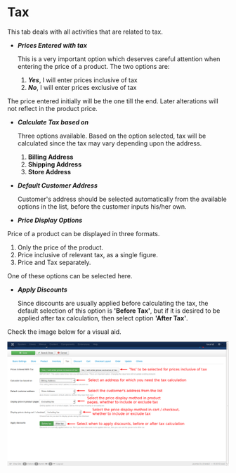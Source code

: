 # Tax

This tab deals with all activities that are related to tax.

* ***Prices Entered with tax***

    This is a very important option which deserves careful attention when entering the price of a product. The two options are:
    1. ***Yes***, I will enter prices inclusive of tax
    2. ***No***, I will enter prices exclusive of tax
    
The price entered initially will be the one till the end. Later alterations will not reflect in the product price.

* ***Calculate Tax based on***

    Three options available. Based on the option selected, tax will be calculated since the tax may vary depending upon the address.
    1. **Billing Address**
    2. **Shipping Address**
    3. **Store Address**
    
* ***Default Customer Address***

    Customer's address should be selected automatically from the available options in the list, before the customer inputs his/her own.
    
* ***Price Display Options***

Price of a product can be displayed in three formats.
1. Only the price of the product.
2. Price inclusive of relevant tax, as a single figure.
3. Price and Tax separately.

One of these options can be selected here.

* ***Apply Discounts***

    Since discounts are usually applied before calculating the tax, the default selection of this option is **'Before Tax'**, but if it is desired to be applied after tax calculation, then select option **'After Tax'**.
    
Check the image below for a visual aid.

![](./assets/images/Tax_config.png)

